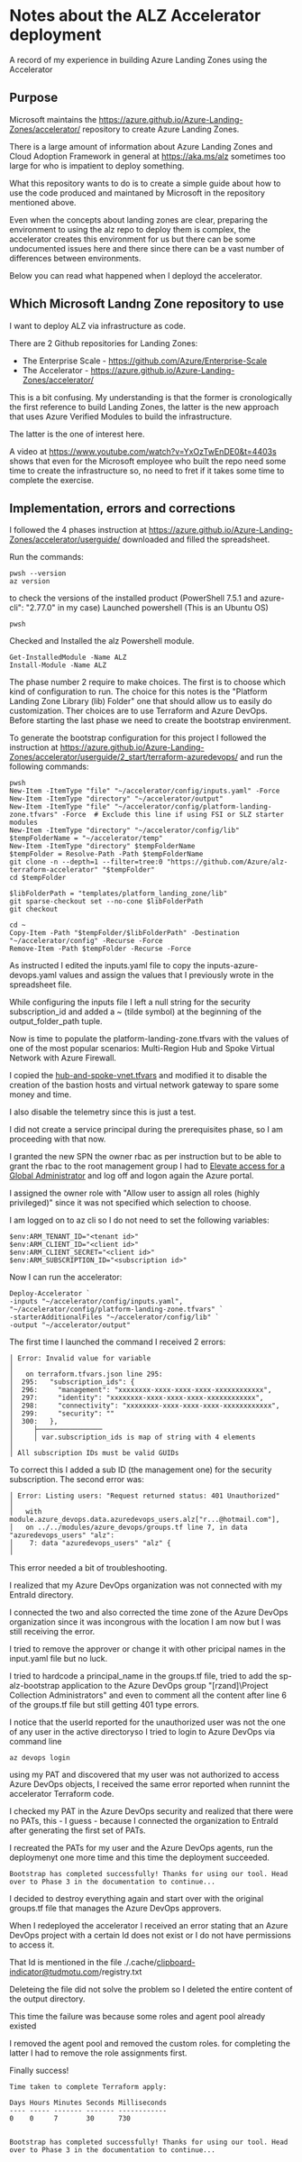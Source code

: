 # Notes about the ALZ Accelerator deployment
A record of my experience in building Azure Landing Zones using the Accelerator

## Purpose
Microsoft maintains the https://azure.github.io/Azure-Landing-Zones/accelerator/ repository to create Azure Landing Zones.

There is a large amount of information about Azure Landing Zones and Cloud Adoption Framework in general at https://aka.ms/alz sometimes too large for who is impatient to deploy something. 

What this repository wants to do is to create a simple guide about how to use the code produced and maintaned by Microsoft in the repository mentioned above.

Even when the concepts about landing zones are clear, preparing the environment to using the alz repo to deploy them is complex, the accelerator creates this environment for us but there can be some undocumented issues here and there since there can be a vast number of differences between environments.

Below you can read what happened when I deployd the accelerator.

## Which Microsoft Landng Zone repository to use
I want to deploy ALZ via infrastructure as code.

There are 2 Github repositories for Landing Zones: 
* The Enterprise Scale - https://github.com/Azure/Enterprise-Scale
* The Accelerator - https://azure.github.io/Azure-Landing-Zones/accelerator/

This is a bit confusing. My understanding is that the former is cronologically the first reference to build Landing Zones, the latter is the new approach that uses Azure Verified Modules to build the infrastructure.

The latter is the one of interest here.

A video at https://www.youtube.com/watch?v=YxOzTwEnDE0&t=4403s shows that even for the Microsoft employee who built the repo need some time to create the infrastructure so, no need to fret if it takes some time to complete the exercise.

## Implementation, errors and corrections
I followed the 4 phases instruction at https://azure.github.io/Azure-Landing-Zones/accelerator/userguide/
downloaded and filled the spreadsheet.

Run the commands:
```
pwsh --version
az version
```
to check the versions of the installed product (PowerShell 7.5.1 and azure-cli": "2.77.0" in my case)
Launched powershell (This is an Ubuntu OS)
```
pwsh
```
Checked and Installed the alz Powershell module.
```
Get-InstalledModule -Name ALZ
Install-Module -Name ALZ
```
The phase number 2 require to make choices. The first is to choose which kind of configuration to run. The choice for this notes is the "Platform Landing Zone Library (lib) Folder" one that should allow us to easily do customization. Ther choices are to use Terraform and Azure DevOps.
Before starting the last phase we need to create the bootstrap envirenment.

To generate the bootstrap configuration for this project I followed the instruction at https://azure.github.io/Azure-Landing-Zones/accelerator/userguide/2_start/terraform-azuredevops/ and run the following commands:
```
pwsh
New-Item -ItemType "file" "~/accelerator/config/inputs.yaml" -Force
New-Item -ItemType "directory" "~/accelerator/output"
New-Item -ItemType "file" "~/accelerator/config/platform-landing-zone.tfvars" -Force  # Exclude this line if using FSI or SLZ starter modules
New-Item -ItemType "directory" "~/accelerator/config/lib"
$tempFolderName = "~/accelerator/temp"
New-Item -ItemType "directory" $tempFolderName
$tempFolder = Resolve-Path -Path $tempFolderName
git clone -n --depth=1 --filter=tree:0 "https://github.com/Azure/alz-terraform-accelerator" "$tempFolder"
cd $tempFolder

$libFolderPath = "templates/platform_landing_zone/lib"
git sparse-checkout set --no-cone $libFolderPath
git checkout

cd ~
Copy-Item -Path "$tempFolder/$libFolderPath" -Destination "~/accelerator/config" -Recurse -Force
Remove-Item -Path $tempFolder -Recurse -Force
```
As instructed I edited the inputs.yaml file to copy the inputs-azure-devops.yaml values and assign the values that I previously wrote in the spreadsheet file.

While configuring the inputs file I left a null string for the security subscription_id and added a ~ (tilde symbol) at the beginning of the output_folder_path tuple. 

Now is time to populate the platform-landing-zone.tfvars with the values of one of the most popular scenarios: Multi-Region Hub and Spoke Virtual Network with Azure Firewall.

I copied the [hub-and-spoke-vnet.tfvars](https://raw.githubusercontent.com/Azure/alz-terraform-accelerator/refs/heads/main/templates/platform_landing_zone/examples/full-multi-region/hub-and-spoke-vnet.tfvars) and modified it to disable the creation of the bastion hosts and virtual network gateway to spare some money and time. 

I also disable the telemetry since this is just a test.

I did not create a service principal during the prerequisites phase, so I am proceeding with that now. 

I granted the new SPN the owner rbac as per instruction but to be able to grant the rbac to the root management group I had to [Elevate access for a Global Administrator](https://learn.microsoft.com/en-gb/azure/role-based-access-control/elevate-access-global-admin?tabs=azure-portal%2Centra-audit-logs#perform-steps-at-root-scope) and log off and logon again the Azure portal.

I assigned the owner role with "Allow user to assign all roles (highly privileged)" since it was not specified which selection to choose.

I am logged on to az cli so I do not need to set the following variables:
```
$env:ARM_TENANT_ID="<tenant id>"
$env:ARM_CLIENT_ID="<client id>"
$env:ARM_CLIENT_SECRET="<client id>"
$env:ARM_SUBSCRIPTION_ID="<subscription id>"
```
Now I can run the accelerator:
```
Deploy-Accelerator `
-inputs "~/accelerator/config/inputs.yaml", "~/accelerator/config/platform-landing-zone.tfvars" `
-starterAdditionalFiles "~/accelerator/config/lib" `
-output "~/accelerator/output"
```
The first time I launched the command I received 2 errors:
```
│ Error: Invalid value for variable
│ 
│   on terraform.tfvars.json line 295:
│  295:   "subscription_ids": {
│  296:     "management": "xxxxxxxx-xxxx-xxxx-xxxx-xxxxxxxxxxxx",
│  297:     "identity": "xxxxxxxx-xxxx-xxxx-xxxx-xxxxxxxxxxxx",
│  298:     "connectivity": "xxxxxxxx-xxxx-xxxx-xxxx-xxxxxxxxxxxx",
│  299:     "security": ""
│  300:   },
│     ├────────────────
│     │ var.subscription_ids is map of string with 4 elements
│ 
│ All subscription IDs must be valid GUIDs
```
To correct this I added a sub ID (the management one) for the security subscription. The second error was:
```
│ Error: Listing users: "Request returned status: 401 Unauthorized"
│ 
│   with module.azure_devops.data.azuredevops_users.alz["r...@hotmail.com"],
│   on ../../modules/azure_devops/groups.tf line 7, in data "azuredevops_users" "alz":
│    7: data "azuredevops_users" "alz" {
│ 
```
This error needed a bit of troubleshooting. 

I realized that my Azure DevOps organization was not connected with my EntraId directory. 

I connected the two and also corrected the time zone of the Azure DevOps organization since it was incongrous with the location I am now but I was still receiving the error.

I tried to remove the approver or change it with other pricipal names in the input.yaml file but no luck.

I tried to hardcode a principal_name in the groups.tf file, tried to add the sp-alz-bootstrap application to the Azure DevOps group "[rzand]\Project Collection Administrators" and even to comment all the content after line 6 of the groups.tf file but still getting 401 type errors. 

I notice that the userId reported for the unauthorized user was not the one of any user in the active directoryso I tried to login to Azure DevOps via command line
```
az devops login
```
using my PAT and discovered that my user was not authorized to access Azure DevOps objects, I received the same error reported when runnint the accelerator Terraform code.

I checked my PAT in the Azure DevOps security and realized that there were no PATs, this - I guess - because I connected the organization to EntraId after generating the first set of PATs.

I recreated the PATs for my user and the Azure DevOps agents, run the deploymenyt one more time and this time the deployment succeeded.
```
Bootstrap has completed successfully! Thanks for using our tool. Head over to Phase 3 in the documentation to continue...
```
I decided to destroy everything again and start over with the original groups.tf file that manages the Azure DevOps approvers.

When I redeployed the accelerator I received an error stating that an Azure DevOps project with a certain Id does not exist or I do not have permissions to access it. 

That Id is mentioned in the file ./.cache/clipboard-indicator@tudmotu.com/registry.txt

Deleteing the file did not solve the problem so I deleted the entire content of the output directory.

This time the failure was because some roles and agent pool already existed

I removed the agent pool and removed the custom roles. for completing the latter I had to remove the role assignments first.

Finally success!
```
Time taken to complete Terraform apply:

Days Hours Minutes Seconds Milliseconds
---- ----- ------- ------- ------------
0    0     7       30      730


Bootstrap has completed successfully! Thanks for using our tool. Head over to Phase 3 in the documentation to continue...
```





